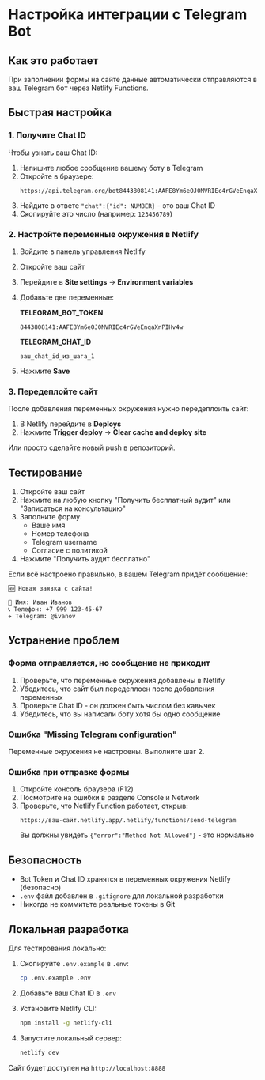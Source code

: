 # Настройка интеграции с Telegram Bot

## Как это работает

При заполнении формы на сайте данные автоматически отправляются в ваш Telegram бот через Netlify Functions.

## Быстрая настройка

### 1. Получите Chat ID

Чтобы узнать ваш Chat ID:

1. Напишите любое сообщение вашему боту в Telegram
2. Откройте в браузере:
   ```
   https://api.telegram.org/bot8443808141:AAFE8Ym6eOJ0MVRIEc4rGVeEnqaXnPIHv4w/getUpdates
   ```
3. Найдите в ответе `"chat":{"id": NUMBER}` - это ваш Chat ID
4. Скопируйте это число (например: `123456789`)

### 2. Настройте переменные окружения в Netlify

1. Войдите в панель управления Netlify
2. Откройте ваш сайт
3. Перейдите в **Site settings** → **Environment variables**
4. Добавьте две переменные:

   **TELEGRAM_BOT_TOKEN**
   ```
   8443808141:AAFE8Ym6eOJ0MVRIEc4rGVeEnqaXnPIHv4w
   ```

   **TELEGRAM_CHAT_ID**
   ```
   ваш_chat_id_из_шага_1
   ```

5. Нажмите **Save**

### 3. Передеплойте сайт

После добавления переменных окружения нужно передеплоить сайт:

1. В Netlify перейдите в **Deploys**
2. Нажмите **Trigger deploy** → **Clear cache and deploy site**

Или просто сделайте новый push в репозиторий.

## Тестирование

1. Откройте ваш сайт
2. Нажмите на любую кнопку "Получить бесплатный аудит" или "Записаться на консультацию"
3. Заполните форму:
   - Ваше имя
   - Номер телефона
   - Telegram username
   - Согласие с политикой
4. Нажмите "Получить аудит бесплатно"

Если всё настроено правильно, в вашем Telegram придёт сообщение:

```
🆕 Новая заявка с сайта!

👤 Имя: Иван Иванов
📞 Телефон: +7 999 123-45-67
✈️ Telegram: @ivanov
```

## Устранение проблем

### Форма отправляется, но сообщение не приходит

1. Проверьте, что переменные окружения добавлены в Netlify
2. Убедитесь, что сайт был передеплоен после добавления переменных
3. Проверьте Chat ID - он должен быть числом без кавычек
4. Убедитесь, что вы написали боту хотя бы одно сообщение

### Ошибка "Missing Telegram configuration"

Переменные окружения не настроены. Выполните шаг 2.

### Ошибка при отправке формы

1. Откройте консоль браузера (F12)
2. Посмотрите на ошибки в разделе Console и Network
3. Проверьте, что Netlify Function работает, открыв:
   ```
   https://ваш-сайт.netlify.app/.netlify/functions/send-telegram
   ```
   Вы должны увидеть `{"error":"Method Not Allowed"}` - это нормально

## Безопасность

- Bot Token и Chat ID хранятся в переменных окружения Netlify (безопасно)
- `.env` файл добавлен в `.gitignore` для локальной разработки
- Никогда не коммитьте реальные токены в Git

## Локальная разработка

Для тестирования локально:

1. Скопируйте `.env.example` в `.env`:
   ```bash
   cp .env.example .env
   ```

2. Добавьте ваш Chat ID в `.env`

3. Установите Netlify CLI:
   ```bash
   npm install -g netlify-cli
   ```

4. Запустите локальный сервер:
   ```bash
   netlify dev
   ```

Сайт будет доступен на `http://localhost:8888`
